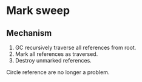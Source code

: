 # Mark sweep

## Mechanism

1. GC recursively traverse all references from root.
2. Mark all references as traversed.
3. Destroy unmarked references.

Circle reference are no longer a problem.
